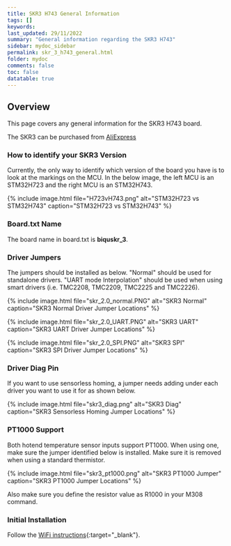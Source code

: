```yaml
---
title: SKR3 H743 General Information
tags: []
keywords: 
last_updated: 29/11/2022
summary: "General information regarding the SKR3 H743"
sidebar: mydoc_sidebar
permalink: skr_3_h743_general.html
folder: mydoc
comments: false
toc: false
datatable: true
---
```


## Overview

This page covers any general information for the SKR3 H743 board.  

The SKR3 can be purchased from [AliExpress](https://s.click.aliexpress.com/e/_DCUWwWd)

### How to identify your SKR3 Version

Currently, the only way to identify which version of the board you have is to look at the markings on the MCU. In the below image, the left MCU is an STM32H723 and the right MCU is an STM32H743.  

{% include image.html file="H723vH743.png" alt="STM32H723 vs STM32H743" caption="STM32H723 vs STM32H743" %}

### Board.txt Name

The board name in board.txt is **biquskr_3**.

### Driver Jumpers

The jumpers should be installed as below. "Normal" should be used for standalone drivers. "UART mode Interpolation" should be used when using smart drivers (i.e. TMC2208, TMC2209, TMC2225 and TMC2226).  

{% include image.html file="skr_2.0_normal.PNG" alt="SKR3 Normal" caption="SKR3 Normal Driver Jumper Locations" %}

{% include image.html file="skr_2.0_UART.PNG" alt="SKR3 UART" caption="SKR3 UART Driver Jumper Locations" %}

{% include image.html file="skr_2.0_SPI.PNG" alt="SKR3 SPI" caption="SKR3 SPI Driver Jumper Locations" %}

### Driver Diag Pin

If you want to use sensorless homing, a jumper needs adding under each driver you want to use it for as shown below.

{% include image.html file="skr3_diag.png" alt="SKR3 Diag" caption="SKR3 Sensorless Homing Jumper Locations" %}

### PT1000 Support

Both hotend temperature sensor inputs support PT1000. When using one, make sure the jumper identified below is installed. Make sure it is removed when using a standard thermistor.  

{% include image.html file="skr3_pt1000.png" alt="SKR3 PT1000 Jumper" caption="SKR3 PT1000 Jumper Locations" %}

Also make sure you define the resistor value as R1000 in your M308 command.

### Initial Installation

Follow the [WiFi instructions](skr_3_h743_connected_wifi.html){:target="_blank"}.
